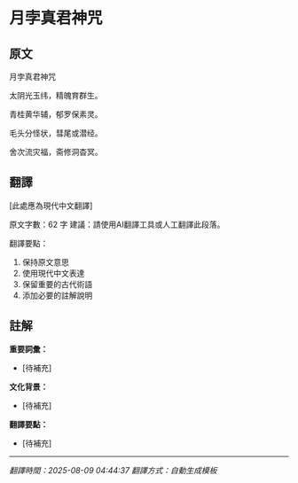 # 月孛真君神咒

## 原文

月孛真君神咒

太阴光玉纬，精魄育群生。

青桂黄华辅，郁罗保素灵。

毛头分怪状，彗尾或潜经。

舍次流灾福，斋修洞杳冥。

## 翻譯

[此處應為現代中文翻譯]

原文字數：62 字
建議：請使用AI翻譯工具或人工翻譯此段落。

翻譯要點：
1. 保持原文意思
2. 使用現代中文表達
3. 保留重要的古代術語
4. 添加必要的註解說明

## 註解

**重要詞彙：**
- [待補充]

**文化背景：**
- [待補充]

**翻譯要點：**
- [待補充]

---
*翻譯時間：2025-08-09 04:44:37*
*翻譯方式：自動生成模板*
